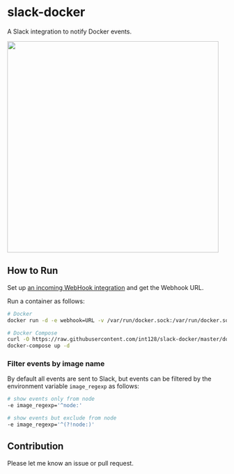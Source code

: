 # slack-docker

A Slack integration to notify Docker events.

<img width="485" src="https://cloud.githubusercontent.com/assets/321266/11998879/e63bac0a-aaf4-11e5-935f-7cb840c3c501.png">

## How to Run

Set up [an incoming WebHook integration](https://my.slack.com/services/new/incoming-webhook) and get the Webhook URL.

Run a container as follows:

```sh
# Docker
docker run -d -e webhook=URL -v /var/run/docker.sock:/var/run/docker.sock int128/slack-docker

# Docker Compose
curl -O https://raw.githubusercontent.com/int128/slack-docker/master/docker-compose.yml
docker-compose up -d
```

### Filter events by image name

By default all events are sent to Slack, but events can be filtered by the environment variable `image_regexp` as follows:

```sh
# show events only from node
-e image_regexp='^node:'

# show events but exclude from node
-e image_regexp='^(?!node:)'
```


## Contribution

Please let me know an issue or pull request.
